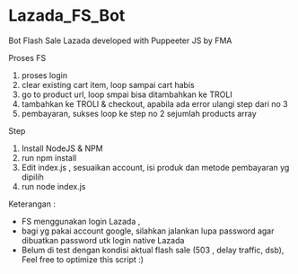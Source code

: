 # Lazada_FS_Bot
Bot Flash Sale Lazada developed with Puppeeter JS by FMA

Proses FS
1. proses login
2. clear existing cart item, loop sampai cart habis
3. go to product url, loop smpai bisa ditambahkan ke TROLI
4. tambahkan ke TROLI & checkout, apabila ada error ulangi step dari no 3
5. pembayaran, sukses loop ke step no 2 sejumlah products array

Step 
1. Install NodeJS & NPM
2. run npm install
3. Edit index.js , sesuaikan account, isi produk dan metode pembayaran yg dipilih
4. run node index.js

Keterangan :
- FS menggunakan login Lazada , 
- bagi yg pakai account google, silahkan jalankan lupa password agar dibuatkan password utk login native Lazada
- Belum di test dengan kondisi aktual flash sale (503 , delay traffic, dsb), Feel free to optimize this script :)
